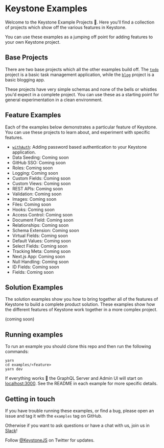# Keystone Examples

Welcome to the Keystone Example Projects 👋.
Here you'll find a collection of projects which show off the various features in Keystone.

You can use these examples as a jumping off point for adding features to your own Keystone project.

## Base Projects

There are two base projects which all the other examples build off.
The [`todo`](./todo) project is a basic task management application, while the [`blog`](./blog) project is a basic blogging app.

These projects have very simple schemas and none of the bells or whistles you'd expect in a complete project.
You can use these as a starting point for general experimentation in a clean environment.

## Feature Examples

Each of the examples below demonstrates a particular feature of Keystone.
You can use these projects to learn about, and experiment with specific features.

- [`withAuth`](./with-auth): Adding password based authentication to your Keystone application.
- Data Seeding: Coming soon
- GitHub SSO: Coming soon
- Roles: Coming soon
- Logging: Coming soon
- Custom Fields: Coming soon
- Custom Views: Coming soon
- REST APIs: Coming soon
- Validation: Coming soon
- Images: Coming soon
- Files: Coming soon
- Hooks: Coming soon
- Access Control: Coming soon
- Document Field: Coming soon
- Relationships: Coming soon
- Schema Extension: Coming soon
- Virtual Fields: Coming soon
- Default Values: Coming soon
- Select Fields: Coming soon
- Tracking Meta: Coming soon
- Next.js App: Coming soon
- Null Handling: Coming soon
- ID Fields: Coming soon
- Fields: Coming soon

## Solution Examples

The solution examples show you how to bring together all of the features of Keystone to build a complete product solution.
These examples show how the different features of Keystone work together in a more complex project.

(coming soon)

## Running examples

To run an example you should clone this repo and then run the following commands:

```shell
yarn
cd examples/<feature>
yarn dev
```

If everything works 🤞 the GraphQL Server and Admin UI will start on [localhost:3000](http://localhost:3000).
See the README in each example for more specific details.

## Getting in touch

If you have trouble running these examples, or find a bug, please open an issue and tag it with the `examples` tag on GitHub.

Otherwise if you want to ask questions or have a chat with us, join us in [Slack](http://slack.keystonejs.com/)!

Follow [@KeystoneJS](https://twitter.com/keystonejs) on Twitter for updates.
